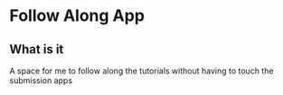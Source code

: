 # Follow Along App

## What is it

A space for me to follow along the tutorials without having to touch the submission apps
